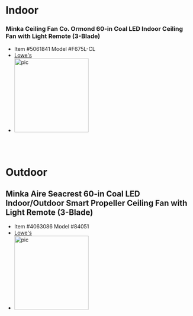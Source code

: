# **Indoor**
### Minka Ceiling Fan Co.  Ormond 60-in Coal LED Indoor Ceiling Fan with Light Remote (3-Blade)
- Item #5061841 Model #F675L-CL
- [Lowe's](https://www.lowes.com/pd/Minka-Ceiling-Fan-Co-Ormond-60-inch-LED-Ceiling-Fan-in-Coal-Finish-and-Blades-LED-Remote-Indoor-3-Blades/5002071981)
- <img src="https://mobileimages.lowes.com/productimages/20d90bd9-d433-4501-836f-79de5b4f524c/44088789.jpg" alt="pic" width="200"/>

<br>
<br>

# **Outdoor**
## Minka Aire  Seacrest 60-in Coal LED Indoor/Outdoor Smart Propeller Ceiling Fan with Light Remote (3-Blade)
- Item #4063086 Model #84051
- [Lowe's](https://www.lowes.com/pd/Minka-Ceiling-Fan-Co-Ormond-60-inch-LED-Ceiling-Fan-in-Coal-Finish-and-Blades-LED-Remote-Indoor-3-Blades/5002071981)
- <img src="https://mobileimages.lowes.com/productimages/a91b0f3e-e696-452c-93e4-3902ad771bf0/47749569.jpg?size=pdhism" alt="pic" width="200">